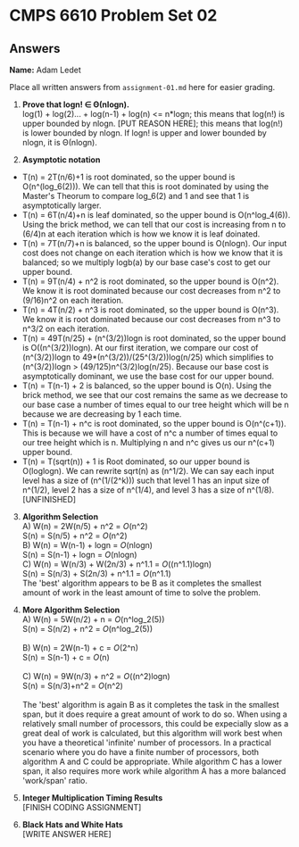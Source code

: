   # CMPS 6610 Problem Set 02
## Answers

**Name:** Adam Ledet


Place all written answers from `assignment-01.md` here for easier grading.

1. **Prove that logn! ∈ Θ(nlogn).**<br>
log(1) + log(2)... + log(n-1) + log(n) <= n*logn; this means that log(n!) is upper bounded by nlogn.
[PUT REASON HERE]; this means that log(n!) is lower bounded by nlogn.
If logn! is upper and lower bounded by nlogn, it is Θ(nlogn).

2. **Asymptotic notation**<br>
* T(n) = 2T(n/6)+1 is root dominated, so the upper bound is O(n^(log_6(2))). We can tell that this is root dominated by using the Master's Theorum to compare log_6(2) and 1 and see that 1 is asymptotically larger.
* T(n) = 6T(n/4)+n is leaf dominated, so the upper bound is O(n^log_4(6)). Using the brick method, we can tell that our cost is increasing from n to (6/4)n at each iteration which is how we know it is leaf doinated.
* T(n) = 7T(n/7)+n is balanced, so the upper bound is O(nlogn). Our input cost does not change on each iteration which is how we know that it is balanced; so we multiply logb(a) by our base case's cost to get our upper bound.
* T(n) = 9T(n/4) + n^2 is root dominated, so the upper bound is O(n^2). We know it is root dominated because our cost decreases from n^2 to (9/16)n^2 on each iteration.
* T(n) = 4T(n/2) + n^3 is root dominated, so the upper bound is O(n^3). We know it is root dominated because our cost decreases from n^3 to n^3/2 on each iteration.
* T(n) = 49T(n/25) + (n^(3/2))logn is root dominated, so the upper bound is O((n^(3/2))logn). At our first iteration, we compare our cost of (n^(3/2))logn to 49*(n^(3/2))/(25^(3/2))log(n/25) which simplifies to (n^(3/2))logn > (49/125)n^(3/2)log(n/25). Because our base cost is asymptotically dominant, we use the base cost for our upper bound.
* T(n) = T(n-1) + 2 is balanced, so the upper bound is O(n). Using the brick method, we see that our cost remains the same as we decrease to our base case a number of times equal to our tree height which will be n because we are decreasing by 1 each time.
* T(n) = T(n-1) + n^c is root dominated, so the upper bound is O(n^(c+1)). This is because we will have a cost of n^c a number of times equal to our tree height which is n. Multiplying n and n^c gives us our n^(c+1) upper bound.
* T(n) = T(sqrt(n)) + 1 is Root dominated, so our upper bound is O(loglogn). We can rewrite sqrt(n) as (n^1/2). We can say each input level has a size of (n^(1/(2^k))) such that level 1 has an input size of n^(1/2), level 2 has a size of n^(1/4), and level 3 has a size of n^(1/8). [UNFINISHED]

3. **Algorithm Selection**<br>
A)  W(n) = 2W(n/5) + n^2 = *O*(n^2)<br>
    S(n) = S(n/5) + n^2 = *O*(n^2)<br>
B)  W(n) = W(n-1) + logn = *O*(nlogn)<br>
    S(n) = S(n-1) + logn = *O*(nlogn)<br>
C)  W(n) = W(n/3) + W(2n/3) + n^1.1 = *O*((n^1.1)logn)<br>
    S(n) = S(n/3) + S(2n/3) + n^1.1 = *O*(n^1.1)<br>
The 'best' algorithm appears to be B as it completes the smallest amount of work in the least amount of time to solve the problem. 

4. **More Algorithm Selection**<br>
A)  W(n) = 5W(n/2) + n = *O*(n^log_2(5))<br>
    S(n) = S(n/2) + n^2 = *O*(n^log_2(5))<br><br>
B)  W(n) = 2W(n-1) + c = *O*(2^n)<br>
    S(n) = S(n-1) + c = *O*(n)<br><br>
C)  W(n) = 9W(n/3) + n^2 = *O*((n^2)logn)<br>
    S(n) = S(n/3)+n^2 = *O*(n^2)<br><br>
The 'best' algorithm is again B as it completes the task in the smallest span, but it does require a great amount of work to do so. When using a relatively small number of processors, this could be expecially slow as a great deal of work is calculated, but this algorithm will work best when you have a theoretical 'infinite' number of processors. In a practical scenario where you do have a finite number of processors, both algorithm A and C could be appropriate. While algorithm C has a lower span, it also requires more work while algorithm A has a more balanced 'work/span' ratio.
 
5. **Integer Multiplication Timing Results**<br>
[FINISH CODING ASSIGNMENT]

6. **Black Hats and White Hats**<br>
[WRITE ANSWER HERE]